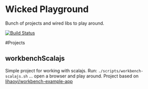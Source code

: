 
# Wicked Playground

Bunch of projects and wired libs to play around.

[![Build Status](https://travis-ci.org/jawp/wicked-playground.svg?branch=master)](https://travis-ci.org/jawp/wicked-playground)

#Projects

## workbenchScalajs
 Simple project for working with scalajs. 
 Run:
```./scripts/workbench-scalajs.sh```
 ... open a browser and play around.
Project based on [lihaoyi/workbench-example-app](https://github.com/lihaoyi/workbench-example-app)
